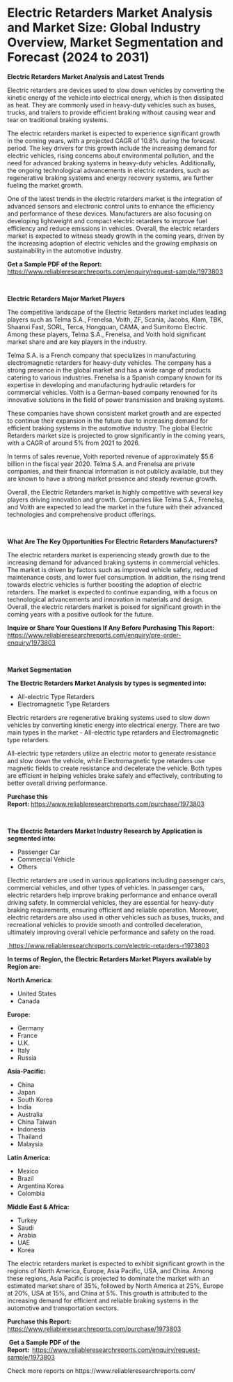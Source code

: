 <p><h1>Electric Retarders Market Analysis and Market Size: Global Industry Overview, Market Segmentation and Forecast (2024 to 2031)</h1></p><p><strong>Electric Retarders Market Analysis and Latest Trends</strong></p>
<p><p>Electric retarders are devices used to slow down vehicles by converting the kinetic energy of the vehicle into electrical energy, which is then dissipated as heat. They are commonly used in heavy-duty vehicles such as buses, trucks, and trailers to provide efficient braking without causing wear and tear on traditional braking systems.</p><p>The electric retarders market is expected to experience significant growth in the coming years, with a projected CAGR of 10.8% during the forecast period. The key drivers for this growth include the increasing demand for electric vehicles, rising concerns about environmental pollution, and the need for advanced braking systems in heavy-duty vehicles. Additionally, the ongoing technological advancements in electric retarders, such as regenerative braking systems and energy recovery systems, are further fueling the market growth.</p><p>One of the latest trends in the electric retarders market is the integration of advanced sensors and electronic control units to enhance the efficiency and performance of these devices. Manufacturers are also focusing on developing lightweight and compact electric retarders to improve fuel efficiency and reduce emissions in vehicles. Overall, the electric retarders market is expected to witness steady growth in the coming years, driven by the increasing adoption of electric vehicles and the growing emphasis on sustainability in the automotive industry.</p></p>
<p><strong>Get a Sample PDF of the Report:&nbsp;</strong> <a href="https://www.reliableresearchreports.com/enquiry/request-sample/1973803">https://www.reliableresearchreports.com/enquiry/request-sample/1973803</a></p>
<p>&nbsp;</p>
<p><strong>Electric Retarders Major Market Players</strong></p>
<p><p>The competitive landscape of the Electric Retarders market includes leading players such as Telma S.A., Frenelsa, Voith, ZF, Scania, Jacobs, Klam, TBK, Shaanxi Fast, SORL, Terca, Hongquan, CAMA, and Sumitomo Electric. Among these players, Telma S.A., Frenelsa, and Voith hold significant market share and are key players in the industry.</p><p>Telma S.A. is a French company that specializes in manufacturing electromagnetic retarders for heavy-duty vehicles. The company has a strong presence in the global market and has a wide range of products catering to various industries. Frenelsa is a Spanish company known for its expertise in developing and manufacturing hydraulic retarders for commercial vehicles. Voith is a German-based company renowned for its innovative solutions in the field of power transmission and braking systems.</p><p>These companies have shown consistent market growth and are expected to continue their expansion in the future due to increasing demand for efficient braking systems in the automotive industry. The global Electric Retarders market size is projected to grow significantly in the coming years, with a CAGR of around 5% from 2021 to 2026.</p><p>In terms of sales revenue, Voith reported revenue of approximately $5.6 billion in the fiscal year 2020. Telma S.A. and Frenelsa are private companies, and their financial information is not publicly available, but they are known to have a strong market presence and steady revenue growth.</p><p>Overall, the Electric Retarders market is highly competitive with several key players driving innovation and growth. Companies like Telma S.A., Frenelsa, and Voith are expected to lead the market in the future with their advanced technologies and comprehensive product offerings.</p></p>
<p>&nbsp;</p>
<p><strong>What Are The Key Opportunities For Electric Retarders Manufacturers?</strong></p>
<p><p>The electric retarders market is experiencing steady growth due to the increasing demand for advanced braking systems in commercial vehicles. The market is driven by factors such as improved vehicle safety, reduced maintenance costs, and lower fuel consumption. In addition, the rising trend towards electric vehicles is further boosting the adoption of electric retarders. The market is expected to continue expanding, with a focus on technological advancements and innovation in materials and design. Overall, the electric retarders market is poised for significant growth in the coming years with a positive outlook for the future.</p></p>
<p><strong>Inquire or Share Your Questions If Any Before Purchasing This Report:</strong> <a href="https://www.reliableresearchreports.com/enquiry/pre-order-enquiry/1973803">https://www.reliableresearchreports.com/enquiry/pre-order-enquiry/1973803</a></p>
<p>&nbsp;</p>
<p><strong>Market Segmentation</strong></p>
<p><strong>The Electric Retarders Market Analysis by types is segmented into:</strong></p>
<p><ul><li>All-electric Type Retarders</li><li>Electromagnetic Type Retarders</li></ul></p>
<p><p>Electric retarders are regenerative braking systems used to slow down vehicles by converting kinetic energy into electrical energy. There are two main types in the market - All-electric type retarders and Electromagnetic type retarders. </p><p>All-electric type retarders utilize an electric motor to generate resistance and slow down the vehicle, while Electromagnetic type retarders use magnetic fields to create resistance and decelerate the vehicle. Both types are efficient in helping vehicles brake safely and effectively, contributing to better overall driving performance.</p></p>
<p><strong>Purchase this Report:&nbsp;</strong><a href="https://www.reliableresearchreports.com/purchase/1973803">https://www.reliableresearchreports.com/purchase/1973803</a></p>
<p>&nbsp;</p>
<p><strong>The Electric Retarders Market Industry Research by Application is segmented into:</strong></p>
<p><ul><li>Passenger Car</li><li>Commercial Vehicle</li><li>Others</li></ul></p>
<p><p>Electric retarders are used in various applications including passenger cars, commercial vehicles, and other types of vehicles. In passenger cars, electric retarders help improve braking performance and enhance overall driving safety. In commercial vehicles, they are essential for heavy-duty braking requirements, ensuring efficient and reliable operation. Moreover, electric retarders are also used in other vehicles such as buses, trucks, and recreational vehicles to provide smooth and controlled deceleration, ultimately improving overall vehicle performance and safety on the road.</p></p>
<p><a href="https://www.reliableresearchreports.com/electric-retarders-r1973803">&nbsp;https://www.reliableresearchreports.com/electric-retarders-r1973803</a></p>
<p><strong>In terms of Region, the Electric Retarders Market Players available by Region are:</strong></p>
<p>
    <p> <strong> North America: </strong>
        <ul>
            <li>United States</li>
            <li>Canada</li>
        </ul>
        </p> 
    <p> <strong> Europe: </strong>
        <ul>
            <li>Germany</li>
            <li>France</li>
            <li>U.K.</li>
            <li>Italy</li>
            <li>Russia</li>
        </ul>
        </p> 
    <p> <strong> Asia-Pacific: </strong>
        <ul>
            <li>China</li>
            <li>Japan</li>
            <li>South Korea</li>
            <li>India</li>
            <li>Australia</li>
            <li>China Taiwan</li>
            <li>Indonesia</li>
            <li>Thailand</li>
            <li>Malaysia</li>
        </ul>
        </p> 
    <p> <strong> Latin America: </strong>
        <ul>
            <li>Mexico</li>
            <li>Brazil</li>
            <li>Argentina Korea</li>
            <li>Colombia</li>
        </ul>
        </p> 
    <p> <strong> Middle East & Africa: </strong>
        <ul>
            <li>Turkey</li>
            <li>Saudi</li>
            <li>Arabia</li>
            <li>UAE</li>
            <li>Korea</li>
        </ul>
    </p>
    </p>
<p><p>The electric retarders market is expected to exhibit significant growth in the regions of North America, Europe, Asia Pacific, USA, and China. Among these regions, Asia Pacific is projected to dominate the market with an estimated market share of 35%, followed by North America at 25%, Europe at 20%, USA at 15%, and China at 5%. This growth is attributed to the increasing demand for efficient and reliable braking systems in the automotive and transportation sectors.</p></p>
<p><strong>Purchase this Report: </strong><a href="https://www.reliableresearchreports.com/purchase/1973803">https://www.reliableresearchreports.com/purchase/1973803</a></p>
<p>&nbsp;<strong>Get a Sample PDF of the Report:&nbsp;&nbsp;</strong><a href="https://www.reliableresearchreports.com/enquiry/request-sample/1973803">https://www.reliableresearchreports.com/enquiry/request-sample/1973803</a></p>
<p><strong></strong></p>
<p>Check more reports on https://www.reliableresearchreports.com/</p>